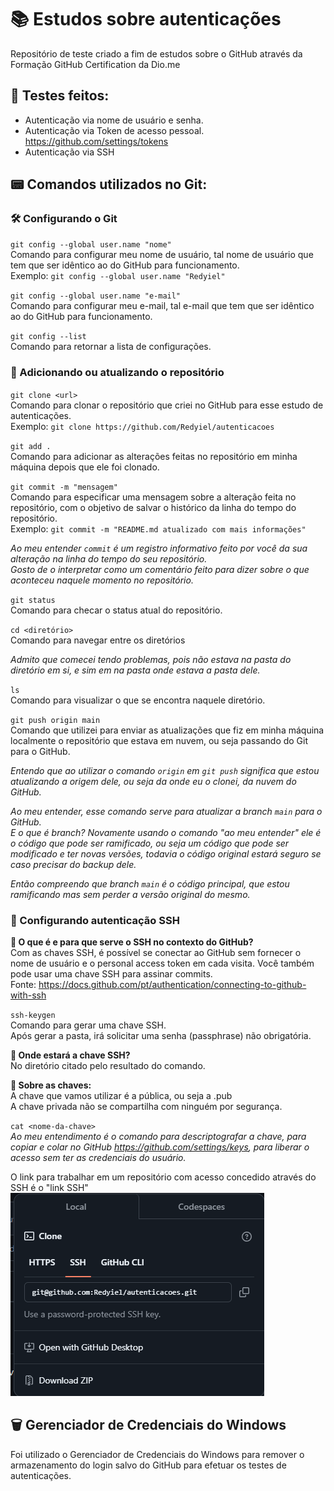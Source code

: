 # 📚 Estudos sobre autenticações  
Repositório de teste criado a fim de estudos sobre o GitHub através da Formação GitHub Certification da Dio.me  

## 📝 Testes  feitos:  
- Autenticação via nome de usuário e senha.  
- Autenticação via Token de acesso pessoal. https://github.com/settings/tokens  
- Autenticação via SSH  

## 📟 Comandos utilizados no Git:  

### 🛠️ Configurando o Git  

`git config --global user.name "nome"`  
Comando para configurar meu nome de usuário, tal nome de usuário que tem que ser idêntico ao do GitHub para funcionamento.  
Exemplo: `git config --global user.name "Redyiel"`  

`git config --global user.name "e-mail"`  
Comando para configurar meu e-mail, tal e-mail que tem que ser idêntico ao do GitHub para funcionamento.  

`git config --list`  
Comando para retornar a lista de configurações.  

### 🔄 Adicionando ou atualizando o repositório  

`git clone <url>`  
Comando para clonar o repositório que criei no GitHub para esse estudo de autenticações.  
Exemplo: `git clone https://github.com/Redyiel/autenticacoes`  

`git add .`  
Comando para adicionar as alterações feitas no repositório em minha máquina depois que ele foi clonado.  

`git commit -m "mensagem"`  
Comando para especificar uma mensagem sobre a alteração feita no repositório, com o objetivo de salvar o histórico da linha do tempo do repositório.  
Exemplo: `git commit -m "README.md atualizado com mais informações"`  

*Ao meu entender `commit` é um registro informativo feito por você da sua alteração na linha do tempo do seu repositório.*  
*Gosto de o interpretar como um comentário feito para dizer sobre o que aconteceu naquele momento no repositório.*  

`git status`  
Comando para checar o status atual do repositório.  

`cd <diretório>`  
Comando para navegar entre os diretórios  

*Admito que comecei tendo problemas, pois não estava na pasta do diretório em si, e sim em na pasta onde estava a pasta dele.*  

`ls`  
Comando para visualizar o que se encontra naquele diretório.  

`git push origin main`  
Comando que utilizei para enviar as atualizações que fiz em minha máquina localmente o repositório que estava em nuvem, ou seja passando do Git para o GitHub.  

*Entendo que ao utilizar o comando `origin` em `git push` significa que estou atualizando a origem dele, ou seja da onde eu o clonei, da nuvem do GitHub.*  

*Ao meu entender, esse comando serve para atualizar a branch `main` para o GitHub.*  
*E o que é branch? Novamente usando o comando "ao meu entender" ele é o código que pode ser ramificado, ou seja um código que pode ser modificado e ter novas versões, todavia o código original estará seguro se caso precisar do backup dele.*  

*Então compreendo que branch `main` é o código principal, que estou ramificando mas sem perder a versão original do mesmo.*  

### 🔐 Configurando autenticação SSH  

**🤔 O que é e para que serve o SSH no contexto do GitHub?**  
Com as chaves SSH, é possível se conectar ao GitHub sem fornecer o nome de usuário e o personal access token em cada visita. Você também pode usar uma chave SSH para assinar commits.  
Fonte: https://docs.github.com/pt/authentication/connecting-to-github-with-ssh  

`ssh-keygen`  
Comando para gerar uma chave SSH.  
Após gerar a pasta, irá solicitar uma senha (passphrase) não obrigatória.  

**📁 Onde estará a chave SSH?**  
No diretório citado pelo resultado do comando.  

**🔑 Sobre as chaves:**  
A chave que vamos utilizar é a pública, ou seja a .pub  
A chave privada não se compartilha com ninguém por segurança.  

`cat <nome-da-chave>`  
*Ao meu entendimento é o comando para descriptografar a chave, para copiar e colar no GitHub https://github.com/settings/keys, para liberar o acesso sem ter as credenciais do usuário.*  

O link para trabalhar em um repositório com acesso concedido através do SSH é o "link SSH"  
![Link SSH](https://github.com/Redyiel/autenticacoes/blob/main/Link%20SSH.png)  

## 🗑️ Gerenciador de Credenciais do Windows  

Foi utilizado o Gerenciador de Credenciais do Windows para remover o armazenamento do login salvo do GitHub para efetuar os testes de autenticações.  